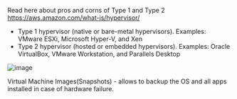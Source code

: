 Read here about pros and corns of Type 1 and Type 2 https://aws.amazon.com/what-is/hypervisor/

- Type 1 hypervisor (native or bare-metal hypervisors). Examples: VMware ESXi, Microsoft Hyper-V, and Xen
- Type 2 hypervisor (hosted or embedded hypervisors). Examples: Oracle VirtualBox, VMware Workstation, and Parallels Desktop

![image](https://github.com/user-attachments/assets/1c576f4d-5ec8-4c6b-96f2-dd3c75077ccb)

Virtual Machine Images(Snapshots) - allows to backup the OS and all apps installed in case of hardware failure.
